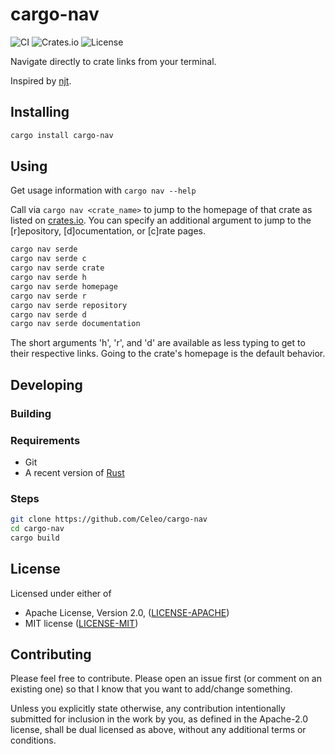 # cargo-nav

![CI](https://github.com/Celeo/cargo-nav/workflows/CI/badge.svg?branch=master)
![Crates.io](https://img.shields.io/crates/v/cargo-nav.svg)
![License](https://img.shields.io/crates/l/cargo-nav)

Navigate directly to crate links from your terminal.

Inspired by [njt](https://github.com/kachkaev/njt).

## Installing

```sh
cargo install cargo-nav
```

## Using

Get usage information with `cargo nav --help`

Call via `cargo nav <crate_name>` to jump to the homepage of that crate as listed on [crates.io](https://crates.io/). You can specify an additional argument to jump to the [r]epository, [d]ocumentation, or [c]rate pages.

```sh
cargo nav serde
cargo nav serde c
cargo nav serde crate
cargo nav serde h
cargo nav serde homepage
cargo nav serde r
cargo nav serde repository
cargo nav serde d
cargo nav serde documentation
```

The short arguments 'h', 'r', and 'd' are available as less typing to get to their respective links. Going to the crate's homepage is the default behavior.

## Developing

### Building

### Requirements

* Git
* A recent version of [Rust](https://www.rust-lang.org/tools/install)

### Steps

```sh
git clone https://github.com/Celeo/cargo-nav
cd cargo-nav
cargo build
```

## License

Licensed under either of

* Apache License, Version 2.0, ([LICENSE-APACHE](LICENSE-APACHE))
* MIT license ([LICENSE-MIT](LICENSE-MIT))

## Contributing

Please feel free to contribute. Please open an issue first (or comment on an existing one) so that I know that you want to add/change something.

Unless you explicitly state otherwise, any contribution intentionally submitted for inclusion in the work by you, as defined in the Apache-2.0 license,
shall be dual licensed as above, without any additional terms or conditions.
